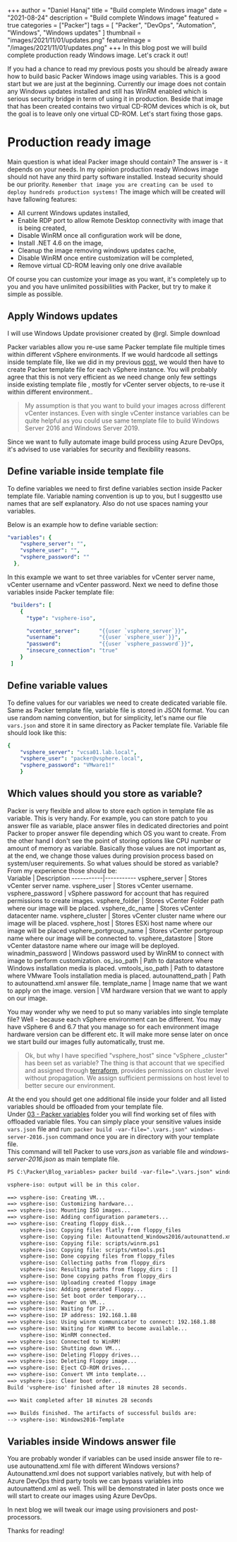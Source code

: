+++
author = "Daniel Hanaj"
title = "Build complete Windows image"
date = "2021-08-24"
description = "Build complete Windows image"
featured = true
categories = ["Packer"]
tags = [
    "Packer",
    "DevOps",
    "Automation",
    "Windows",
    "Windows updates"
]
thumbnail = "images/2021/11/01/updates.png"
featureImage = "/images/2021/11/01/updates.png"
+++
In this blog post we will build complete production ready Windows image. Let's crack it out!  
 <!--more-->
If you had a chance to read my previous posts you should be already aware how to build basic Packer Windows image using variables. This is a good start but we are just at the beginning. Currently our image does not contain any Windows updates installed and still has WinRM enabled which is serious security bridge in term of using it in production. Beside that image that has been created contains two virtual CD-ROM devices which is ok, but the goal is to leave only one virtual CD-ROM. Let's start fixing those gaps.


# Production ready image
Main question is what ideal Packer image should contain? The answer is - it depends on your needs. In my opinion production ready Windows image should not have any third party software installed. Instead security should be our priority. `Remember that image you are creating can be used to deploy hundreds production systems!`
The image which will be created will have fallowing features:
* All current Windows updates installed,
* Enable RDP port to allow Remote Desktop connectivity with image that is being created,
* Disable WinRM once all configuration work will be done,
* Install .NET 4.6 on the image,
* Cleanup the image removing windows updates cache,
* Disable WinRM once entire customization will be completed,
* Remove virtual CD-ROM leaving only one drive available

Of course you can customize your image as you want, it's completely up to you and you have unlimited possibilities with Packer, but try to make it simple as possible.

## Apply Windows updates
I will use Windows Update provisioner created by @rgl.
Simple download 



Packer variables allow you re-use same Packer template file multiple times within different vSphere environments. If we would hardcode all settings inside template file, like we did in my previous [post](https://blog.danielhanaj.com/post/2021/08/16/build_basic_windows_image_with_packer/), we would then have to create Packer template file for each vSphere instance. You will probably agree that this is not very efficient as we need change only few settings inside existing template file , mostly for vCenter server objects, to re-use it within different environment.. 
>My assumption is that you want to build your images across different vCenter instances. Even with single vCenter instance variables can be quite helpful as you could use same template file to build Windows Server 2016 and Windows Server 2019. 
>
Since we want to fully automate image build process using Azure DevOps, it's advised to use variables for security and flexibility reasons.

## Define variable inside template file
To define variables we need to first define variables section inside Packer template file. Variable naming convention is up to you, but I suggestto use names that are self explanatory. Also do not use spaces naming your variables.  

Below is an example how to define variable section:
```yaml
"variables": {
    "vsphere_server": "",
    "vsphere_user": "",
    "vsphere_password": ""
  },
```
In this example we want to set three variables for vCenter server name, vCenter username and vCenter password. Next we need to define those variables inside Packer template file:
```yaml
 "builders": [
    {
      "type": "vsphere-iso",

      "vcenter_server":      "{{user `vsphere_server`}}",
      "username":            "{{user `vsphere_user`}}",
      "password":            "{{user `vsphere_password`}}",
      "insecure_connection": "true"
    }
 ]
 ```
## Define variable values
 To define values for our variables we need to create dedicated variable file. Same as Packer template file, variable file is stored in JSON format. You can use random naming convention, but for simplicity, let's name our file `vars.json` and store it in same directory as Packer template file. Variable file should look like this: 
```yaml
{
    "vsphere_server": "vcsa01.lab.local",
    "vsphere_user": "packer@vsphere.local",
    "vsphere_password": "VMware1!"
    }
```
## Which values should you store as variable?
Packer is very flexible and allow to store each option in template file as variable. This is very handy. For example, you can store patch to you answer file as variable, place answer files in dedicated directories and point Packer to proper answer file depending which OS you want to create. From the other hand I don't see the point of storing options like CPU number or amount of memory as variable. Basically those values are not important as, at the end, we change those values during provision process based on system/user requirements.
So what values should be stored as variable? From my experience those should be:  
Variable     | Description
-----------|-----------
vsphere_server         | Stores vCenter server name.
vsphere_user           | Stores vCenter username.
vsphere_password       | vSphere password for account that has required permissions to create images.
vsphere_folder         | Stores vCenter Folder path where our image will be placed.
vsphere_dc_name        | Stores vCenter datacenter name.
vsphere_cluster        | Stores vCenter cluster name where our image will be placed.
vsphere_host           | Stores ESXi host name where our image will be placed
vsphere_portgroup_name | Stores vCenter portgroup name where our image will be connected to. 
vsphere_datastore      | Store vCenter datastore name where our image will be deployed.
winadmin_password      | Windows password used by WinRM to connect with image to perform customization.
os_iso_path            | Path to datastore where Windows installation media is placed.
vmtools_iso_path       | Path to datastore where VMware Tools installation media is placed.
autounattend_path      | Path to autounattend.xml answer file.
template_name          | Image name that we want to apply on the image.
version                | VM hardware version that we want to apply on our image.

You may wonder why we need to put so many variables into single template file? Well - because each vSphere environment can be different. You may have vSphere 6 and 6.7 that you manage so for each environment image hardware version can be different etc. It will make more sense later on once we start build our images fully automatically, trust me.  
>Ok, but why I have specified "vsphere_host" since "vSphere _cluster" has been set as variable? The thing is that account that we specified and assigned through [terraform](https://blog.danielhanaj.com/post/2021/06/25/vcenterrole/), provides permissions on cluster level without propagation. We assign sufficient permissions on host level to better secure our environment. 
>
At the end you should get one additional file inside your folder and all listed variables should be offloaded from your template file.  
Under [03 - Packer variables](https://github.com/danonh/Packer-vSphere-Windows.git) folder you will find working set of files with offloaded variable files. You can simply place your sensitive values inside `vars.json` file and run: `packer build -var-file=".\vars.json" windows-server-2016.json` command once you are in directory with your template file.  
This command will tell Packer to use *vars.json* as variable file and *windows-server-2016.json* as main template file.

```txt
PS C:\Packer\Blog_variables> packer build -var-file=".\vars.json" windows-server-2016.json

vsphere-iso: output will be in this color.

==> vsphere-iso: Creating VM...
==> vsphere-iso: Customizing hardware...
==> vsphere-iso: Mounting ISO images...
==> vsphere-iso: Adding configuration parameters...
==> vsphere-iso: Creating floppy disk...
    vsphere-iso: Copying files flatly from floppy_files
    vsphere-iso: Copying file: Autounattend_Windows2016/autounattend.xml
    vsphere-iso: Copying file: scripts/winrm.ps1
    vsphere-iso: Copying file: scripts/vmtools.ps1
    vsphere-iso: Done copying files from floppy_files
    vsphere-iso: Collecting paths from floppy_dirs
    vsphere-iso: Resulting paths from floppy_dirs : []
    vsphere-iso: Done copying paths from floppy_dirs
==> vsphere-iso: Uploading created floppy image
==> vsphere-iso: Adding generated Floppy...
==> vsphere-iso: Set boot order temporary...
==> vsphere-iso: Power on VM...
==> vsphere-iso: Waiting for IP...
==> vsphere-iso: IP address: 192.168.1.88
==> vsphere-iso: Using winrm communicator to connect: 192.168.1.88
==> vsphere-iso: Waiting for WinRM to become available...
    vsphere-iso: WinRM connected.
==> vsphere-iso: Connected to WinRM!
==> vsphere-iso: Shutting down VM...
==> vsphere-iso: Deleting Floppy drives...
==> vsphere-iso: Deleting Floppy image...
==> vsphere-iso: Eject CD-ROM drives...
==> vsphere-iso: Convert VM into template...
==> vsphere-iso: Clear boot order...
Build 'vsphere-iso' finished after 18 minutes 28 seconds.

==> Wait completed after 18 minutes 28 seconds

==> Builds finished. The artifacts of successful builds are:
--> vsphere-iso: Windows2016-Template
```

## Variables inside Windows answer file
You are probably wonder if variables can be used inside answer file to re-use autounattend.xml file with different Windows versions? Autounattend.xml does not support variables natively, but with help of Azure DevOps third party tools we can bypass variables into autounattend.xml as well. This will be demonstrated in later posts once we will start to create our images using Azure DevOps.

In next blog we will tweak our image using provisioners and post-processors.

Thanks for reading!